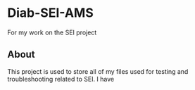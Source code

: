 # Diab-SEI-AMS
For my work on the SEI project
## About
This project is used to store all of my files used for testing and troubleshooting related to SEI. I have 
